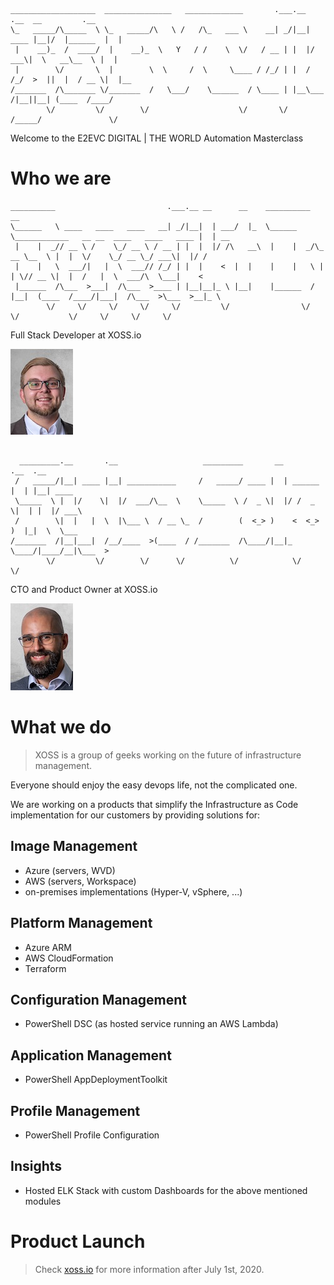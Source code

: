 ```
___________________  _______________   _____________       .___.__       .__  __         .__   
\_   _____/\_____  \ \_   _____/\   \ /   /\_   ___ \    __| _/|__| ____ |__|/  |______  |  |  
 |    __)_  /  ____/  |    __)_  \   Y   / /    \  \/   / __ | |  |/ ___\|  \   __\__  \ |  |  
 |        \/       \  |        \  \     /  \     \____ / /_/ | |  / /_/  >  ||  |  / __ \|  |__
/_______  /\_______ \/_______  /   \___/    \______  / \____ | |__\___  /|__||__| (____  /____/
        \/         \/        \/                    \/       \/   /_____/               \/      
```

Welcome to the E2EVC DIGITAL | THE WORLD Automation Masterclass

# Who we are

```
__________                         .___.__ __      __    __________                                           __    
\______   \ ____   ____   ____   __| _/|__|  | ___/  |_  \______   \____________   __ __  ____   ____   ____ |  | __
 |    |  _// __ \ /    \_/ __ \ / __ | |  |  |/ /\   __\  |    |  _/\_  __ \__  \ |  |  \/    \_/ __ \_/ ___\|  |/ /
 |    |   \  ___/|   |  \  ___// /_/ | |  |    <  |  |    |    |   \ |  | \// __ \|  |  /   |  \  ___/\  \___|    < 
 |______  /\___  >___|  /\___  >____ | |__|__|_ \ |__|    |______  / |__|  (____  /____/|___|  /\___  >\___  >__|_ \
        \/     \/     \/     \/     \/         \/                \/             \/           \/     \/     \/     \/
```
Full Stack Developer at XOSS.io

![Benedikt](img/benedikt.jpg)

```

  _________.__       .__                   _________       __         .__  .__        
 /   _____/|__| ____ |__| ___________     /   _____/ ____ |  | ______ |  | |__| ____  
 \_____  \ |  |/    \|  |/  ___/\__  \    \_____  \ /  _ \|  |/ /  _ \|  | |  |/ ___\ 
 /        \|  |   |  \  |\___ \  / __ \_  /        (  <_> )    <  <_> )  |_|  \  \___ 
/_______  /|__|___|  /__/____  >(____  / /_______  /\____/|__|_ \____/|____/__|\___  >
        \/         \/        \/      \/          \/            \/                  \/ 

```
CTO and Product Owner at XOSS.io

![Sinisa](img/sinisa.jpg)

# What we do

> XOSS is a group of geeks working on the future of infrastructure management.

Everyone should enjoy the easy devops life, not the complicated one.

We are working on a products that simplify the Infrastructure as Code implementation for our customers by providing solutions for:

## Image Management

- Azure (servers, WVD)
- AWS (servers, Workspace)
- on-premises implementations (Hyper-V, vSphere, ...)

## Platform Management

- Azure ARM
- AWS CloudFormation
- Terraform

## Configuration Management

- PowerShell DSC (as hosted service running an AWS Lambda)

## Application Management

- PowerShell AppDeploymentToolkit

## Profile Management

- PowerShell Profile Configuration

## Insights

- Hosted ELK Stack with custom Dashboards for the above mentioned modules

# Product Launch

> Check [xoss.io](https://xoss.io) for more information after July 1st, 2020.
